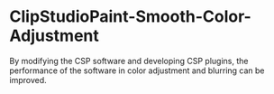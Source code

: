 # ClipStudioPaint-Smooth-Color-Adjustment
By modifying the CSP software and developing CSP plugins, the performance of the software in color adjustment and blurring can be improved.
